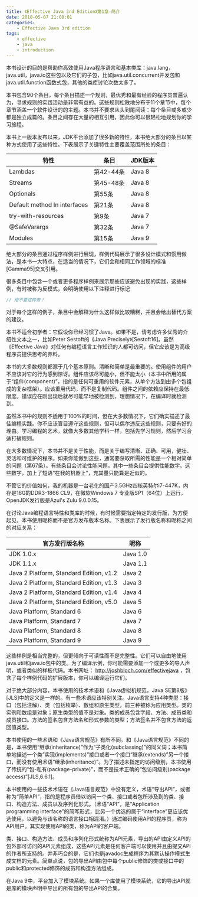 ```yaml
---
title: 《Effective Java 3rd Edition》第1章-简介 
date: 2018-05-07 21:08:01
categories:
    - Effective Java 3rd edition
tags: 
    - effective 
    - java 
    - introduction
---
```


本书设计的目的是帮助你高效使用Java程序语言和基本类库：java.lang，java.util，java.io这些包以及它们的子包，比如java.util.concurrent并发包和java.util.function函数式包，其他的类库讨论次数太多了。

<!-- more -->

本书包含90个条目，每个条目描述一个规则，最优秀和最有经验的程序员普遍认为，寻求规则的实践活动是非常有益的。这些规则松散地分布于11个章节中，每个章节涵盖一个软件设计的的主题。本书并不要求从头到尾阅读：每个条目或多或少都是独立成篇的。条目之间存在大量的相互引用，因此你可以很轻松地规划你的学习旅程。

本书上一版本发布以来，JDK平台添加了很多新的特性，本书绝大部分的条目以某种方式使用了这些特性。下表展示了关键特性主要覆盖范围所处的条目：

特性    | 条目         | JDK版本
--------|--------------|-------------
Lambdas |第42-44条     |Java 8
Streams |第45-48条     |Java 8
Optionals                    |第55条 |Java 8
Default method In interfaces |第21条 |Java 8
try-with-resources           |第9条  |Java 7
@SafeVarargs                 |第32条 |Java 7
Modules                      |第15条 |Java 9

绝大部分的条目通过程序样例进行展现，样例代码展示了很多设计模式和惯用做法，是本书一大特点，在适当的情况下，它们会和相同工作领域的标准[Gamma95]交叉引用。

很多条目中包含一个或者更多程序样例来展示那些应该避免出现的实践，这些样例，有时被称为反模式，会明确使用以下注释进行标记
```java
// 绝不要这样做！
```
对于每个这样的例子，条目中会解释为什么这样做比较糟糕，并且会给出替代方案的建议。

本书不适合初学者：它假设你已经习惯了Java。如果不是，请考虑许多优秀的介绍性文本之一，比如Peter Sestoft的《Java Precisely》[Sestoft16]。虽然《Effective Java》对任何有编程语言工作知识的人都可访问，但它应该是为高级程序员提供思考的养料。

本书的大多数规则都源于几个基本原则。清晰和简单是最重要的。使用组件的用户不应该对它的行为感到惊讶。组件应该尽可能小，但不能太小（本书中所用的属于“组件(component)”，指的是任何可重用的软件元素，从单个方法到由多个包组成的复杂框架）。应该重用代码，而不是复制代码。组件之间的依赖应保持在最低限度。错误应在刚出现后就尽可能早地被检测到，理想情况下，在编译时就检测到。

虽然本书中的规则不适用于100%的时间，但在大多数情况下，它们确实描述了最佳编程实践。你不应该盲目遵守这些规则，但可以偶尔违反这些规则，只要有好的理由。学习编程的艺术，就像大多数其他学科一样，包括先学习规则，然后学习合适打破规则。

在大多数情况下，本书并不是关于性能，而是关于编写清晰、正确、可用，健壮、灵活和可维护的程序。如果你能做到这些，通常要获取所需的性能是一个相对简单的问题（第67条）。有些条目会讨论性能问题，其中一些条目会提供性能数字。这些数字，加上了短语“在我的机器上”，充其量只能算是近似的。

不管它的价值如何，我的机器是一台老化的国产3.5GHz四核英特尔i7-447K，内存是16G的DDR3-1866 CL9，在微软Windows 7 专业版SP1（64位）上运行，OpenJDK发行版是Azul's Zulu 9.0.0.15。

在讨论Java编程语言特性和类库的时候，有时候需要指定特定的发行版，为方便起见，本书使用昵称而不是官方发布版本名称。下表展示了发行版名称和昵称之间的对应关系：

官方发行版名称    |   昵称
------------------|---------------------------------
JDK 1.0.x         | Java 1.0
JDK 1.1.x         | Java 1.1
Java 2 Platform, Standard Edition, v1.2 | Java 2
Java 2 Platform, Standard Edition, v1.3 | Java 3
Java 2 Platform, Standard Edition, v1.4 | Java 4
Java 2 Platform, Standard Edition, v5.0 | Java 5
Java Platform, Standard 6 | Java 6
Java Platform, Standard 7 | Java 7
Java Platform, Standard 8 | Java 8
Java Platform, Standard 9 | Java 9

这些样例是相当完整的，但更倾向于可读性而不是完整性。它们可以自由地使用java.util和java.io包中的类。为了编译示例，你可能需要添加一个或更多的导入声明，或者类似的样板代码。本书网址： http://joshbloch.com/effectivejava ，包含了每个样例代码的扩展版本，你可以编译运行它们。

对于绝大部分内容，本书使用的技术术语和《Java虚拟机规范，Java SE第8版》[JLS]中的定义是一样的。有一些术语应该特别关注。Java语言支持4种类型：接口（包括注解）、类（包括枚举）、数组和原生类型，前三种被称为应用类型。类的实例和数组是对象；原生类型的值不是对象。类的成员包含字段、方法、成员类和成员接口。方法的签名包含方法名和形式参数的类型；方法签名并不包含方法的返回值类型。

本书使用的一些术语和《Java语言规范》有所不同。和《Java语言规范》不同的是，本书使用“继承(inheritance)”作为“子类化(subclassing)”的同义词；本书简单地描述一个类“实现(implements)”接口或者一个接口“继承(extends)”另一个接口，而没有使用术语“继承(inheritance)”。为了描述未指定的访问级别，本书使用了传统的“包-私有(package-private)”，而不是技术正确的“包访问级别(package access)”[JLS,6.6.1]。

本书使用的一些技术术语在《Java语言规范》中没有定义，术语“导出API”，或者称为“简单API”，指的是程序员借以访问一个类、接口或者包所涉及到的类、接口、构造方法、成员以及序列化形式。（术语“API”，是“Application programming interface”的简写形式，比另一个优选的属于“interface”更应该优选使用，以避免与该名称的语言接口相混淆。）通过编码使用API的程序员，称为API用户。其实现使用API的类，称为API的客户端。

类、接口、构造方法、成员和序列化形式统称为API元素，导出的API由定义API的包外部可访问的API元素组成，这些API元素是任何客户端可以使用并且由提交API的作者所支持的。并非巧合的是，它们也是javadoc生成程序为其默认操作模式生成文档的元素。简单点说，包的导出API由包中每个public修饰的类或接口中的public和protected修饰的成员和构造方法组成。

在Java 9中，平台加入了模块系统。如果一个库使用了模块系统，它的导出API就是库的模块声明中导出的所有包的导出API的合集。